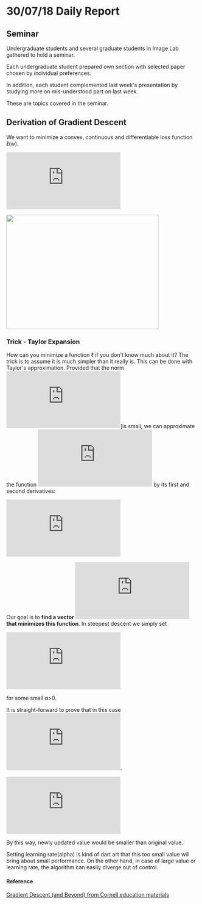 # 30/07/18 Daily Report

## Seminar

Undergraduate students and several graduate students in Image Lab gathered to hold a seminar.

Each undergraduate student prepared own section with selected paper chosen by individual preferences.

In addition, each student complemented last week's presentation by studying more on mis-understood part on last week. 

These are topics covered in the seminar.

## Derivation of Gradient Descent
We want to minimize a convex, continuous and differentiable loss function ℓ(w).

![equation](https://latex.codecogs.com/gif.latex?%5Cnewline%20Initialize%20%5Chspace%7B5%7D%20%5Coverrightarrow%7Bw_%7B0%7D%7D%20%5Cnewline%20Repeat%20%5Chspace%7B5%7Duntil%5Chspace%7B5%7D%20converge%20%3A%20%5Cnewline%20%5Cindent%20%5Coverrightarrow%7Bw_%7Bt&plus;1%7D%7D%20%3D%20%5Coverrightarrow%7Bw_%7Bt%7D%7D&plus;%5Coverrightarrow%7Bs%7D%20%5Cnewline%20%5Cindent%20If%20%5Cleft%20%5C%7C%20%5Coverrightarrow%7Bw_%7Bt&plus;1%7D%7D%3D%5Coverrightarrow%7Bw_%7Bt%7D%7D%20%5Cright%20%5C%7C_%7B2%7D%20%3C%20%5Cvarepsilon%20%2C%20%5Chspace%7B5%7D%20converged%21)

<img src="https://github.com/jwcse/DeepLearning/blob/master/img/seminar_gradient_descent.png" width="400" height="300">

### Trick - Taylor Expansion

How can you minimize a function ℓ if you don't know much about it? 
The trick is to assume it is much simpler than it really is. 
This can be done with Taylor's approximation.
Provided that the norm ![equation](https://latex.codecogs.com/gif.latex?%5Cleft%20%5C%7C%20s%20%5Cright%20%5C%7C_%7B2%7D)]is small,
we can approximate the function ![equation](https://latex.codecogs.com/gif.latex?l%28%5Cvec%7Bw%7D&plus;%5Cvec%7Bs%7D%29) by its first and second derivatives: 

![equation](https://latex.codecogs.com/gif.latex?%5Cnewline%20l%28%5Cvec%7Bw%7D&plus;%5Cvec%7Bs%7D%29%5Capprox%20l%28%5Cvec%7Bw%7D%29&plus;%5Cbigtriangledown%20l%28%5Cvec%7Bw%7D%29%5E%7BT%7D%5Cvec%7Bs%7D%5Cnewline)


Our goal is to **find a vector ![equation](https://latex.codecogs.com/gif.latex?%5Cvec%7Bs%7D) that minimizes this function**. In steepest descent we simply set 

![equation](https://latex.codecogs.com/gif.latex?%5Cvec%7Bs%7D%20%3D%20-%5Calpha%5Cbigtriangledown%20l%28%5Cvec%7Bw%7D%29)

for some small α>0. 

It is straight-forward to prove that in this case ![equation](https://latex.codecogs.com/gif.latex?l%28%5Cvec%7Bw%7D&plus;%5Cvec%7Bs%7D%29%20%3C%20l%28%5Cvec%7Bw%7D%29). 

![equation](https://latex.codecogs.com/gif.latex?l%28%5Cvec%7Bw%7D&plus;%28-%5Calpha%5Cbigtriangledown%20l%28%5Cvec%7Bw%7D%29%29%20%5Capprox%20l%28%5Cvec%7Bw%7D%29%20-%20%5Calpha%5Cbigtriangledown%20l%28%5Cvec%7Bw%7D%29%5E%7BT%7D%5Cbigtriangledown%20l%28%5Cvec%7Bw%7D%29%20%3C%20l%28%5Cvec%7Bw%7D%29)

By this way, newly updated value would be smaller than original value.

Setting learning rate(alpha) is kind of dart art that this too small value will bring about small performance. On the other hand, in case of large value or learning rate, the algorithm can easily diverge out of control.


#### Reference
[Gradient Descent (and Beyond) from Cornell education materials](http://www.cs.cornell.edu/courses/cs4780/2015fa/web/lecturenotes/lecturenote07.html)
